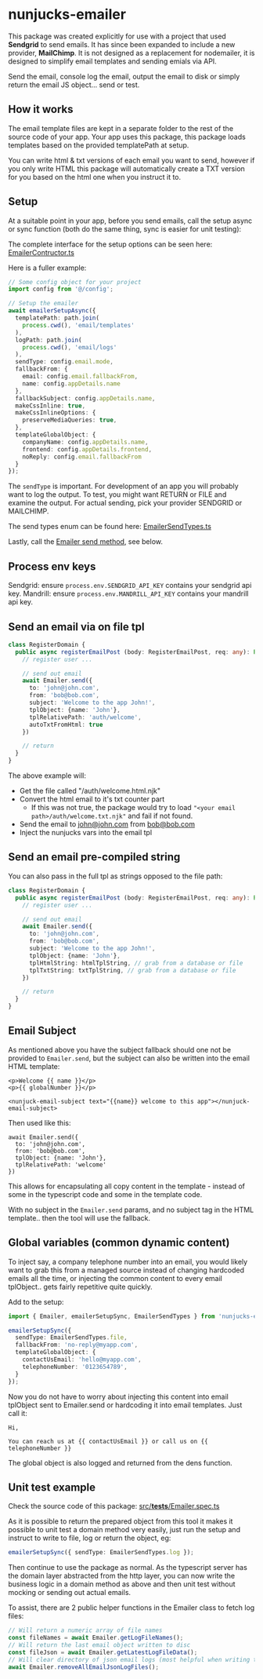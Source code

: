 # nunjucks-emailer

This package was created explicitly for use with a project that used **Sendgrid** to send emails. It has since been expanded to include a new provider, **MailChimp**. It is not designed as a replacement for nodemailer, it is designed to simplify email templates and sending emials via API. 

Send the email, console log the email, output the email to disk or simply return the email JS object... send or test. 

## How it works
The email template files are kept in a separate folder to the rest of the source code of your app. Your app uses this package, this package loads templates based on the provided templatePath at setup.

You can write html & txt versions of each email you want to send, however if you only write HTML this package will automatically create a TXT version for you based on the html one when you instruct it to.

## Setup
At a suitable point in your app, before you send emails, call the setup async or sync function (both do the same thing, sync is easier for unit testing):

The complete interface for the setup options can be seen here: [EmailerContructor.ts](https://github.com/j-d-carmichael/nunjucks-emailer/blob/master/src/interfaces/EmailerContructor.ts)

Here is a fuller example:
```typescript
// Some config object for your project
import config from '@/config';

// Setup the emailer
await emailerSetupAsync({
  templatePath: path.join(
    process.cwd(), 'email/templates'
  ),
  logPath: path.join(
    process.cwd(), 'email/logs'
  ),
  sendType: config.email.mode,
  fallbackFrom: {
    email: config.email.fallbackFrom,
    name: config.appDetails.name
  },
  fallbackSubject: config.appDetails.name,
  makeCssInline: true,
  makeCssInlineOptions: {
    preserveMediaQueries: true,
  },
  templateGlobalObject: {
    companyName: config.appDetails.name,
    frontend: config.appDetails.frontend,
    noReply: config.email.fallbackFrom
  }
});
```

The `sendType` is important. For development of an app you will probably want to log the output. To test, you might want RETURN or FILE and examine the output. For actual sending, pick your provider SENDGRID or MAILCHIMP.

The send types enum can be found here: [EmailerSendTypes.ts](https://github.com/j-d-carmichael/nunjucks-emailer/blob/master/src/enums/EmailerSendTypes.ts)

Lastly, call the [Emailer send method](https://github.com/johndcarmichael/nunjucks-emailer/blob/master/src/Emailer.ts#L9), see below.

## Process env keys

Sendgrid: ensure `process.env.SENDGRID_API_KEY` contains your sendgrid api key.
Mandrill: ensure `process.env.MANDRILL_API_KEY` contains your mandrill api key.


## Send an email via on file tpl
```typescript
class RegisterDomain {
  public async registerEmailPost (body: RegisterEmailPost, req: any): Promise<Login> {
    // register user ...

    // send out email
    await Emailer.send({
      to: 'john@john.com',
      from: 'bob@bob.com', 
      subject: 'Welcome to the app John!', 
      tplObject: {name: 'John'}, 
      tplRelativePath: 'auth/welcome',
      autoTxtFromHtml: true
    })

    // return 
  }
}
```

The above example will:
- Get the file called "<your email path>/auth/welcome.html.njk"
- Convert the html email to it's txt counter part
  - If this was not true, the package would try to load `"<your email path>/auth/welcome.txt.njk"` and fail if not found.
- Send the email to john@john.com from bob@bob.com
- Inject the nunjucks vars into the email tpl


## Send an email pre-compiled string

You can also pass in the full tpl as strings opposed to the file path:
```typescript
class RegisterDomain {
  public async registerEmailPost (body: RegisterEmailPost, req: any): Promise<Login> {
    // register user ...

    // send out email
    await Emailer.send({
      to: 'john@john.com',
      from: 'bob@bob.com', 
      subject: 'Welcome to the app John!', 
      tplObject: {name: 'John'},
      tplHtmlString: htmlTplString, // grab from a database or file
      tplTxtString: txtTplString, // grab from a database or file
    })

    // return 
  }
}
```

## Email Subject
As mentioned above you have the subject fallback should one not be provided to `Emailer.send`, but the subject can also be written into the email HTML template:
```
<p>Welcome {{ name }}</p>
<p>{{ globalNumber }}</p>

<nunjuck-email-subject text="{{name}} welcome to this app"></nunjuck-email-subject>
```

Then used like this:
```
await Emailer.send({
  to: 'john@john.com',
  from: 'bob@bob.com', 
  tplObject: {name: 'John'}, 
  tplRelativePath: 'welcome'
})
```

This allows for encapsulating all copy content in the template - instead of some in the typescript code and some in the template code.

With no subject in the `Emailer.send` params, and no subject tag in the HTML template.. then the tool will use the fallback. 


## Global variables (common dynamic content)
To inject say, a company telephone number into an email, you would likely want to grab this from a managed source instead of changing hardcoded emails all the time, or injecting the common content to every email tplObject.. gets fairly repetitive quite quickly.

Add to the setup:
```typescript
import { Emailer, emailerSetupSync, EmailerSendTypes } from 'nunjucks-emailer';

emailerSetupSync({
  sendType: EmailerSendTypes.file,
  fallbackFrom: 'no-reply@myapp.com',
  templateGlobalObject: {
    contactUsEmail: 'hello@myapp.com',
    telephoneNumber: '0123654789',
  }
});
```

Now you do not have to worry about injecting this content into email tplObject sent to Emailer.send or hardcoding it into email templates. Just call it:
```twig
Hi,

You can reach us at {{ contactUsEmail }} or call us on {{ telephoneNumber }}
```

The global object is also logged and returned from the dens function.


## Unit test example

Check the source code of this package: [src/__tests__/Emailer.spec.ts](https://github.com/johndcarmichael/nunjucks-emailer/blob/master/src/__tests__/Emailer.ts)

As it is possible to return the prepared object from this tool it makes it possible to unit test a domain method very easily, just run the setup and instruct to write to file, log or return the object, eg:

```typescript
emailerSetupSync({ sendType: EmailerSendTypes.log });
```

Then continue to use the package as normal. As the typescript server has the domain layer abstracted from the http layer, you can now write the business logic in a domain method as above and then unit test without mocking or sending out actual emails.

To assist, there are 2 public helper functions in the Emailer class to fetch log files:
```typescript
// Will return a numeric array of file names
const fileNames = await Emailer.getLogFileNames();
// Will return the last email object written to disc
const fileJson = await Emailer.getLatestLogFileData();
// Will clear directory of json email logs (most helpful when writing tests the app which uses this class)
await Emailer.removeAllEmailJsonLogFiles();
```
